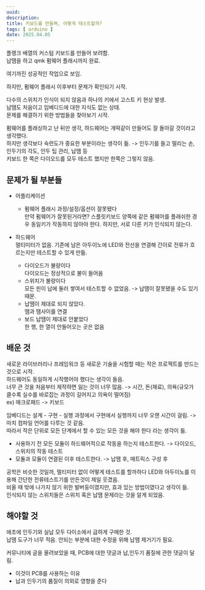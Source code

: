 ```yaml
---
uuid: 
description: 
title: 키보드를 만들며, 어떻게 테스트할까?
tags: [ arduino ]
date: 2025.04.05  
---
```


플랭크 배열의 커스텀 키보드를 만들어 보려함.<br/>
납땜을 하고 qmk 펌웨어 플래시까지 완료.

여기까진 성공적인 작업으로 보임.

하지만, 펌웨어 플래시 이후부터 문제가 확인되기 시작.

다수의 스위치가 인식이 되지 않음과 하나의 키에서 고스트 키 현상 발생.<br/>
납땜도 처음이고 임베디드에 대한 지식도 없는 상태.<br/>
문제를 해결하기 위한 방법들을 찾아보기 시작.

펌웨어를 플래싱하고 난 뒤만 생각, 하드웨어는 개떡같이 만들어도 잘 돌아갈 것이라고 생각했다.<br/>
하지만 생각보다 숙련도가 중요한 부분이라는 생각이 듦. -> 인두기를 들고 떨리는 손, 인두기의 각도, 인두 팁 관리, 납땜 등<br/>
키보드 한 쪽은 다이오드를 모두 테스트 했지만 한쪽은 그렇지 않음.

## 문제가 될 부분들

- 어플리케이션<br/>
    - 펌웨어 플래시 과정/설정/옵션이 잘못됐다<br/>
        만약 펌웨어가 잘못된거라면? 스플릿키보드 양쪽에 같은 펌웨어를 플래쉬한 경우 동일키가 작동하지 않아야 한다.
        하지만, 서로 다른 키가 인식되지 않는다.

- 하드웨어<br/>
    멀티미터가 없음. 기존에 남은 아두이노에 LED와 전선을 연결해 간이로 전류가 흐르는지만 테스트할 수 있게 만듦.
    - 다이오드가 불량이다<br/>
        다이오드는 정상적으로 불이 들어옴
    - 스위치가 불량이다<br/>
        모든 핀이 납에 둘러 쌓여서 테스트할 수 없었음. -> 납땜이 잘못됐을 수도 있기 때문.
    - 납땜이 제대로 되지 않았다.<br/>
        땜과 땜사이를 연결
    - 보드 납땜이 제대로 안붙었다<br/>
        한 행, 한 열이 안들어오는 곳은 없음

## 배운 것

새로운 라이브러리나 프레임워크 등 새로운 기술을 시험할 때는 작은 프로젝트를 만드는 것으로 시작.<br/>
하드웨어도 동일하게 시작했어야 했다는 생각이 들음.<br/>
너무 큰 것을 처음부터 제작하면 잃는 것이 너무 많음. -> 시간, 돈(재료), 의욕(규모가 클수록 실수를 바로잡는 과정이 길어지고 의욕이 떨어짐)<br/>
ex) 매크로패드 -> 키보드

임베디드는 설계 - 구현 - 실행 과정에서 구현에서 실행까지 너무 오랜 시간이 걸림. -> 마치 컴파일 언어를 다루는 것 같음.<br/>
따라서 작은 단위로 모든 단계에서 할 수 있는 모든 것을 해야 한다 라는 생각이 듦.<br/>
- 사용하기 전 모든 모듈이 하드웨어적으로 작동을 하는지 테스트한다. -> 다이오드, 스위치의 작동 테스트<br/>
- 모듈과 모듈이 연결된 이후 테스트한다. -> 납땜 후, 매트릭스 구성 후<br/>

공학은 비슷한 것일까, 멀티미터 없이 어떻게 테스트를 할까하다 LED와 아두이노를 이용해 간단한 전류테스트기를 만든것이 제일 웃겼음.<br/>
비올 때 밖에 나가지 않기 위한 발버둥이였지만, 효과 있는 방법이였다고 생각이 듦.<br/>
인식되지 않는 스위치들은 스위치 혹은 납땜 문제라는 것을 알게 되었음.

## 해야할 것

애초에 인두기와 실납 모두 다이소에서 급하게 구매한 것.<br/>
납땜 도구가 너무 적음. 안되는 부분에 대한 수정을 위해 납땜 제거기가 필요.

커뮤니티에 글을 올려보았을 때, PCB에 대한 댓글과 납,인두기 품질에 관한 댓글이 달림.<br/>
- 이것이 PCB를 사용하는 이유
- 납과 인두기의 품질이 의외로 영향을 준다
